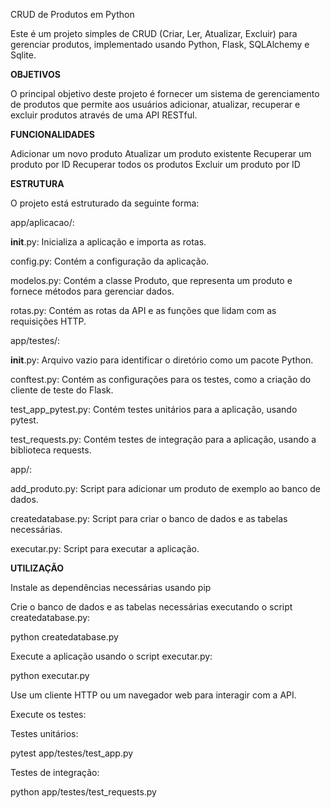 CRUD de Produtos em Python

Este é um projeto simples de CRUD (Criar, Ler, Atualizar, Excluir) para gerenciar produtos, implementado usando Python, Flask, SQLAlchemy e Sqlite.


<b>OBJETIVOS</b> 

O principal objetivo deste projeto é fornecer um sistema de gerenciamento de produtos que permite aos usuários adicionar, atualizar, recuperar e excluir produtos através de uma API RESTful.


<b>FUNCIONALIDADES</b> 

Adicionar um novo produto
Atualizar um produto existente
Recuperar um produto por ID
Recuperar todos os produtos
Excluir um produto por ID



<b> ESTRUTURA </b> 

O projeto está estruturado da seguinte forma:


app/aplicacao/:

__init__.py: Inicializa a aplicação e importa as rotas.

config.py: Contém a configuração da aplicação.

modelos.py: Contém a classe Produto, que representa um produto e fornece métodos para gerenciar dados.

rotas.py: Contém as rotas da API e as funções que lidam com as requisições HTTP.


app/testes/:

__init__.py: Arquivo vazio para identificar o diretório como um pacote Python.

conftest.py: Contém as configurações para os testes, como a criação do cliente de teste do Flask.

test_app_pytest.py: Contém testes unitários para a aplicação, usando pytest.

test_requests.py: Contém testes de integração para a aplicação, usando a biblioteca requests.


app/:

add_produto.py: Script para adicionar um produto de exemplo ao banco de dados.

createdatabase.py: Script para criar o banco de dados e as tabelas necessárias.

executar.py: Script para executar a aplicação.





<b>UTILIZAÇÃO </b> 


Instale as dependências necessárias usando pip


Crie o banco de dados e as tabelas necessárias executando o script createdatabase.py:

python createdatabase.py

Execute a aplicação usando o script executar.py:

python executar.py

Use um cliente HTTP ou um navegador web para interagir com a API.

Execute os testes:

Testes unitários:

pytest app/testes/test_app.py

Testes de integração:

python app/testes/test_requests.py
